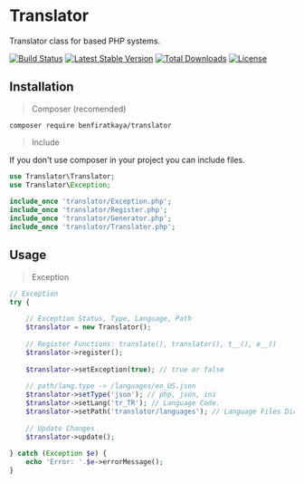 # Translator

Translator class for based PHP systems.


[![Build Status](https://travis-ci.org/benfiratkaya/Translator.png?branch=master)](https://travis-ci.org/benfiratkaya/Translator)
[![Latest Stable Version](https://poser.pugx.org/benfiratkaya/translator/v/stable.svg)](https://packagist.org/packages/benfiratkaya/translator)
[![Total Downloads](https://poser.pugx.org/benfiratkaya/translator/downloads.png)](https://packagist.org/packages/benfiratkaya/translator)
[![License](https://poser.pugx.org/benfiratkaya/translator/license.svg)](https://packagist.org/packages/benfiratkaya/translator)

## Installation

> Composer (recomended)

```
composer require benfiratkaya/translator
```

> Include

If you don't use composer in your project you can include files.

```PHP
use Translator\Translator;
use Translator\Exception;
	
include_once 'translator/Exception.php';
include_once 'translator/Register.php';
include_once 'translator/Generator.php';
include_once 'translator/Translator.php';
```

## Usage

> Exception

```PHP
// Exception
try {
		
	// Exception Status, Type, Language, Path
	$translator = new Translator();
		
	// Register Functions: translate(), translator(), t__(), e__()
	$translator->register();
		
	$translator->setException(true); // true or false
		
	// path/lang.type -> /languages/en_US.json
	$translator->setType('json'); // php, json, ini
	$translator->setLang('tr_TR'); // Language Code.
	$translator->setPath('translator/languages'); // Language Files Directory
		
	// Update Changes
	$translator->update();
		
} catch (Exception $e) {
	echo 'Error: '.$e->errorMessage();
}
```

